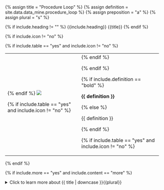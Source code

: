 <!--------------------------------------------- TITLE AND DEFINITION starts -->

{% assign title = "Procedure Loop" %}
{% assign definition = site.data.data_mine.procedure_loop %}
{% assign preposition = "a" %}
{% assign plural = "s" %}

<!--------------------------------------------- TITLE AND DEFINITION ends -->

{% if include.heading != "" %}
{{include.heading}} {{title}}
{% endif %}

{% if include.icon != "no" %} 

{% if include.table == "yes" and include.icon != "no" %}
<table class="definitionTable"><tr><td>
{% endif %}

<img src='images/icons/{{include.icon}}{{ title | downcase | replace: " ", "-" }}.png' />

{% if include.table == "yes" and include.icon != "no" %}
</td><td>
{% endif %}

{% endif %}

{% if include.definition == "bold" %}

<strong>{{ definition }}</strong>

{% else %}

{{ definition }}

{% endif %}

{% if include.table == "yes" and include.icon != "no" %}
</td></tr></table>
{% endif %}

{% if include.more == "yes" and include.content == "more" %}
<details><summary class="nobr">Click to learn more about {{ title | downcase }}{{plural}}
</summary>
{% endif %}

{% if include.content != "no" %}

<!--------------------------------------------- CONTENT starts -->

This is an example of a procedure loop code snippet, in particular, the code that calculates the Popular SMAs product of the Simple Moving Average (SMA) indicator.

{% include important.html content="Calculation procedures may only access data up to 48 hours in the past counting from the datetime of the record being processed. For that reason, the calculation of a moving average requires temporarily storing data in an array." %}

```js
/* Loop Code. */

let candle = record.current // Our main dependencies are candles 
variable.last200.push(candle.close) // Add the current close value to the last 200 array.

if (variable.last200.length > 200) {
    variable.last200.splice(0, 1) // Remove the first element of the array to keep it at a maximun of 200 elements.
}

variable.sma20 = calculateSMA(20)
variable.sma50 = calculateSMA(50)
variable.sma100 = calculateSMA(100)
variable.sma200 = calculateSMA(200)

function calculateSMA(periods) {  // Having a function saves us from duplicating code.
    /* We check we have enough values to make the calculation */
    if (variable.last200.length < periods) { return 0 } // If we dont, we define the value is zero.

    let sum = 0 // Initialize sum variable. 
    for (let i = variable.last200.length - periods; i < variable.last200.length; i++) { // Iterate through the last periods
        sum = sum + variable.last200[i]
    }
    let sma = sum / periods
    return sma
}
```

<!--------------------------------------------- CONTENT ends -->

{% endif %}

{% if include.more == "yes" and include.content != "more" %}
<details><summary class="nobr">Click to learn more about {{ title | downcase }}{{plural}}
</summary>
{% endif %}

{% if include.adding != "" %}

{{include.adding}} Adding {{preposition}} {{title}} Node

<!--------------------------------------------- ADDING starts -->

To add a procedure loop, select *Add Procedure loop* on the corresponding procedure node menu. A procedure loop node is created along with the corresponding JavaScript node.

<!--------------------------------------------- ADDING ends -->

{% endif %}

{% if include.configuring != "" %}

{{include.configuring}} Configuring the {{title}}

<!--------------------------------------------- CONFIGURING starts -->

XXXXXXXXXXXXXXXXXXXXXXXXXXXXXXXXXXXXXXXXXXXXXXXXXXXXXX

<!--------------------------------------------- CONFIGURING ends -->

{% endif %}

{% if include.starting != "" %}

{{include.starting}} Starting {{preposition}} {{title}}

<!--------------------------------------------- STARTING starts -->

XXXXXXXXXXXXXXXXXXXXXXXXXXXXXXXXXXXXXXXXXXXXXXXXXXXXXX

<!--------------------------------------------- STARTING ends -->

{% endif %}

{% if include.more == "yes" %}
</details>
{% endif %}